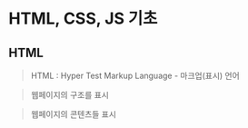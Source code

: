 # HTML, CSS, JS 기초

## HTML

> HTML : Hyper Test Markup Language - 마크업(표시) 언어

> 웹페이지의 구조를 표시

> 웹페이지의 콘텐츠들 표시
